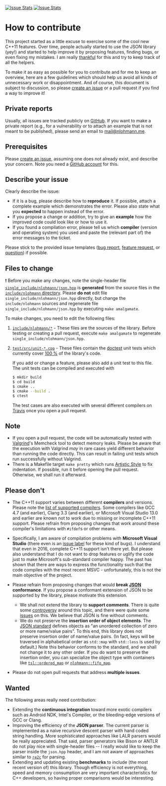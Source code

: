 [![Issue Stats](http://issuestats.com/github/nlohmann/json/badge/pr?style=flat)](http://issuestats.com/github/nlohmann/json) [![Issue Stats](http://issuestats.com/github/nlohmann/json/badge/issue?style=flat)](http://issuestats.com/github/nlohmann/json)

# How to contribute

This project started as a little excuse to exercise some of the cool new C++11 features. Over time, people actually started to use the JSON library (yey!) and started to help improve it by proposing features, finding bugs, or even fixing my mistakes. I am really [thankful](https://github.com/nlohmann/json/blob/master/README.md#thanks) for this and try to keep track of all the helpers.

To make it as easy as possible for you to contribute and for me to keep an overview, here are a few guidelines which should help us avoid all kinds of unnecessary work or disappointment. And of course, this document is subject to discussion, so please [create an issue](https://github.com/nlohmann/json/issues/new/choose) or a pull request if you find a way to improve it!

## Private reports

Usually, all issues are tracked publicly on [GitHub](https://github.com/nlohmann/json/issues). If you want to make a private report (e.g., for a vulnerability or to attach an example that is not meant to be published), please send an email to <mail@nlohmann.me>.

## Prerequisites

Please [create an issue](https://github.com/nlohmann/json/issues/new/choose), assuming one does not already exist, and describe your concern. Note you need a [GitHub account](https://github.com/signup/free) for this.

## Describe your issue

Clearly describe the issue:

- If it is a bug, please describe how to **reproduce** it. If possible, attach a complete example which demonstrates the error. Please also state what you **expected** to happen instead of the error.
- If you propose a change or addition, try to give an **example** how the improved code could look like or how to use it.
- If you found a compilation error, please tell us which **compiler** (version and operating system) you used and paste the (relevant part of) the error messages to the ticket.

Please stick to the provided issue templates ([bug report](https://github.com/nlohmann/json/blob/develop/.github/ISSUE_TEMPLATE/Bug_report.md), [feature request](https://github.com/nlohmann/json/blob/develop/.github/ISSUE_TEMPLATE/Feature_request.md), or [question](https://github.com/nlohmann/json/blob/develop/.github/ISSUE_TEMPLATE/question.md)) if possible.

## Files to change

:exclamation: Before you make any changes, note the single-header file [`single_include/nlohmann/json.hpp`](https://github.com/nlohmann/json/blob/develop/single_include/nlohmann/json.hpp) is **generated** from the source files in the [`include/nlohmann` directory](https://github.com/nlohmann/json/tree/develop/include/nlohmann). Please **do not** edit file `single_include/nlohmann/json.hpp` directly, but change the `include/nlohmann` sources and regenerate file `single_include/nlohmann/json.hpp` by executing `make amalgamate`.

To make changes, you need to edit the following files:

1. [`include/nlohmann/*`](https://github.com/nlohmann/json/tree/develop/include/nlohmann) - These files are the sources of the library. Before testing or creating a pull request, execute `make amalgamate` to regenerate `single_include/nlohmann/json.hpp`.

2. [`test/src/unit-*.cpp`](https://github.com/nlohmann/json/tree/develop/test/src) - These files contain the [doctest](https://github.com/onqtam/doctest) unit tests which currently cover [100 %](https://coveralls.io/github/nlohmann/json) of the library's code.

   If you add or change a feature, please also add a unit test to this file. The unit tests can be compiled and executed with

   ```sh
   $ mkdir build
   $ cd build
   $ cmake ..
   $ cmake --build .
   $ ctest
   ```

   The test cases are also executed with several different compilers on [Travis](https://travis-ci.org/nlohmann/json) once you open a pull request.


## Note

- If you open a pull request, the code will be automatically tested with [Valgrind](http://valgrind.org)'s Memcheck tool to detect memory leaks. Please be aware that the execution with Valgrind _may_ in rare cases yield different behavior than running the code directly. This can result in failing unit tests which run successfully without Valgrind.
- There is a Makefile target `make pretty` which runs [Artistic Style](http://astyle.sourceforge.net) to fix indentation. If possible, run it before opening the pull request. Otherwise, we shall run it afterward.

## Please don't

- The C++11 support varies between different **compilers** and versions. Please note the [list of supported compilers](https://github.com/nlohmann/json/blob/master/README.md#supported-compilers). Some compilers like GCC 4.7 (and earlier), Clang 3.3 (and earlier), or Microsoft Visual Studio 13.0 and earlier are known not to work due to missing or incomplete C++11 support. Please refrain from proposing changes that work around these compiler's limitations with `#ifdef`s or other means.
- Specifically, I am aware of compilation problems with **Microsoft Visual Studio** (there even is an [issue label](https://github.com/nlohmann/json/issues?utf8=✓&q=label%3A%22visual+studio%22+) for these kind of bugs). I understand that even in 2016, complete C++11 support isn't there yet. But please also understand that I do not want to drop features or uglify the code just to make Microsoft's sub-standard compiler happy. The past has shown that there are ways to express the functionality such that the code compiles with the most recent MSVC - unfortunately, this is not the main objective of the project.
- Please refrain from proposing changes that would **break [JSON](http://json.org) conformance**. If you propose a conformant extension of JSON to be supported by the library, please motivate this extension.
  - We shall not extend the library to **support comments**. There is quite some [controversy](https://www.reddit.com/r/programming/comments/4v6chu/why_json_doesnt_support_comments_douglas_crockford/) around this topic, and there were quite some [issues](https://github.com/nlohmann/json/issues/376) on this. We believe that JSON is fine without comments.
  - We do not preserve the **insertion order of object elements**. The [JSON standard](https://tools.ietf.org/html/rfc7159.html) defines objects as "an unordered collection of zero or more name/value pairs". To this end, this library does not preserve insertion order of name/value pairs. (In fact, keys will be traversed in alphabetical order as `std::map` with `std::less` is used by default.) Note this behavior conforms to the standard, and we shall not change it to any other order. If you do want to preserve the insertion order, you can specialize the object type with containers like [`tsl::ordered_map`](https://github.com/Tessil/ordered-map) or [`nlohmann::fifo_map`](https://github.com/nlohmann/fifo_map).

- Please do not open pull requests that address **multiple issues**.

## Wanted

The following areas really need contribution:

- Extending the **continuous integration** toward more exotic compilers such as Android NDK, Intel's Compiler, or the bleeding-edge versions of GCC or Clang.
- Improving the efficiency of the **JSON parser**. The current parser is implemented as a naive recursive descent parser with hand coded string handling. More sophisticated approaches like LALR parsers would be really appreciated. That said, parser generators like Bison or ANTLR do not play nice with single-header files -- I really would like to keep the parser inside the `json.hpp` header, and I am not aware of approaches similar to [`re2c`](http://re2c.org) for parsing.
- Extending and updating existing **benchmarks** to include (the most recent version of) this library. Though efficiency is not everything, speed and memory consumption are very important characteristics for C++ developers, so having proper comparisons would be interesting.
